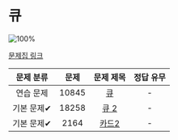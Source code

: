 # 큐

![100%](https://progress-bar.xyz/0/?scale=3&title=progress&width=500&color=babaca&suffix=/3)

[문제집 링크](https://www.acmicpc.net/workbook/view/7310)

| 문제 분류 | 문제 | 문제 제목 | 정답 유무 |
| :--: | :--: | :--: | :--: |
| 연습 문제 | 10845 | [큐](https://www.acmicpc.net/problem/10845) | - |
| 기본 문제✔ | 18258 | [큐 2](https://www.acmicpc.net/problem/18258) | - |
| 기본 문제✔ | 2164 | [카드2](https://www.acmicpc.net/problem/2164) | - |
